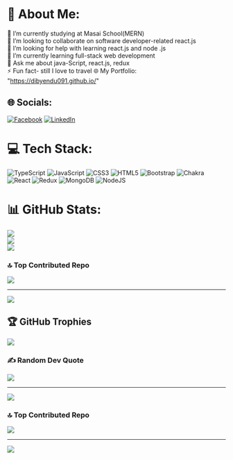 # 💫 About Me:

🔭 I’m currently studying at Masai School(MERN)<br>👯 I’m looking to collaborate on software developer-related react.js<br>🤝 I’m looking for help with learning react.js and node .js<br>🌱 I’m currently learning full-stack web development<br>💬 Ask me about java-Script, react.js, redux<br>⚡ Fun fact- still I love to travel 🌐 My Portfolio: "https://dibyendu091.github.io/"


## 🌐 Socials:

[![Facebook](https://img.shields.io/badge/Facebook-%231877F2.svg?logo=Facebook&logoColor=white)](https://www.facebook.com/dibyendu911) [![LinkedIn](https://img.shields.io/badge/LinkedIn-%230077B5.svg?logo=linkedin&logoColor=white)](https://www.linkedin.com/in/dibyendu-nath-002/)

# 💻 Tech Stack:
![TypeScript](https://img.shields.io/badge/typescript-%23007ACC.svg?style=for-the-badge&logo=typescript&logoColor=white) ![JavaScript](https://img.shields.io/badge/javascript-%23323330.svg?style=for-the-badge&logo=javascript&logoColor=%23F7DF1E) ![CSS3](https://img.shields.io/badge/css3-%231572B6.svg?style=for-the-badge&logo=css3&logoColor=white) ![HTML5](https://img.shields.io/badge/html5-%23E34F26.svg?style=for-the-badge&logo=html5&logoColor=white) ![Bootstrap](https://img.shields.io/badge/bootstrap-%23563D7C.svg?style=for-the-badge&logo=bootstrap&logoColor=white) ![Chakra](https://img.shields.io/badge/chakra-%234ED1C5.svg?style=for-the-badge&logo=chakraui&logoColor=white) ![React](https://img.shields.io/badge/react-%2320232a.svg?style=for-the-badge&logo=react&logoColor=%2361DAFB) ![Redux](https://img.shields.io/badge/redux-%23593d88.svg?style=for-the-badge&logo=redux&logoColor=white) ![MongoDB](https://img.shields.io/badge/MongoDB-%234ea94b.svg?style=for-the-badge&logo=mongodb&logoColor=white) ![NodeJS](https://img.shields.io/badge/node.js-6DA55F?style=for-the-badge&logo=node.js&logoColor=white)

# 📊 GitHub Stats:
![](https://github-readme-stats.vercel.app/api?username=Dibyendu091&theme=dark&hide_border=false&include_all_commits=false&count_private=false)<br/>
![](https://github-readme-streak-stats.herokuapp.com/?user=Dibyendu091&theme=dark&hide_border=false)<br/>
![](https://github-readme-stats.vercel.app/api/top-langs/?username=Dibyendu091&theme=dark&hide_border=false&include_all_commits=false&count_private=false&layout=compact)

### 🔝 Top Contributed Repo
![](https://github-contributor-stats.vercel.app/api?username=Dibyendu091&limit=5&theme=dark&combine_all_yearly_contributions=true)

---
[![](https://visitcount.itsvg.in/api?id=Dibyendu091&icon=0&color=0)](https://visitcount.itsvg.in)
## 🏆 GitHub Trophies

![](https://github-profile-trophy.vercel.app/?username=Dibyendu091&theme=radical&no-frame=false&no-bg=true&margin-w=4)

### ✍ Random Dev Quote

![](https://quotes-github-readme.vercel.app/api?type=horizontal&theme=radical)

---

[![](https://visitcount.itsvg.in/api?id=Dibyendu091&icon=0&color=0)](https://visitcount.itsvg.in)



### 🔝 Top Contributed Repo
![](https://github-contributor-stats.vercel.app/api?username=Dibyendu091&limit=5&theme=dark&combine_all_yearly_contributions=true)

---
[![](https://visitcount.itsvg.in/api?id=Dibyendu091&icon=0&color=0)](https://visitcount.itsvg.in)

<!-- Proudly created with GPRM ( https://gprm.itsvg.in ) -->
